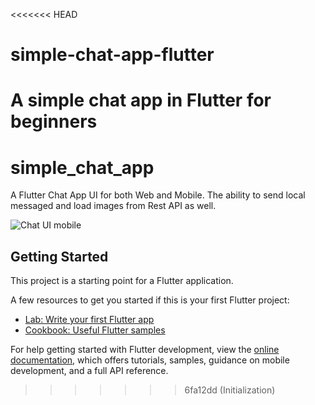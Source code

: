 <<<<<<< HEAD
# simple-chat-app-flutter
A simple chat app in Flutter for beginners
=======
# simple_chat_app

A Flutter Chat App UI for both Web and Mobile. The ability to send local messaged and load images from Rest API as well.

![Chat UI mobile](https://user-images.githubusercontent.com/65047962/185701412-8cb62284-431a-4412-b15b-a1f127a5856b.png)

## Getting Started

This project is a starting point for a Flutter application.

A few resources to get you started if this is your first Flutter project:

- [Lab: Write your first Flutter app](https://docs.flutter.dev/get-started/codelab)
- [Cookbook: Useful Flutter samples](https://docs.flutter.dev/cookbook)

For help getting started with Flutter development, view the
[online documentation](https://docs.flutter.dev/), which offers tutorials,
samples, guidance on mobile development, and a full API reference.
>>>>>>> 6fa12dd (Initialization)
